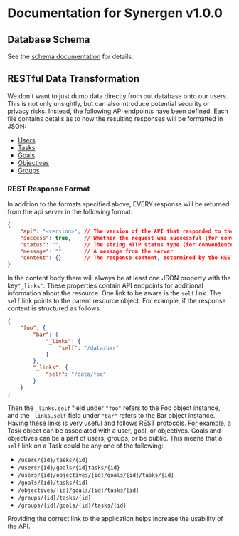 # Documentation for Synergen v1.0.0

## Database Schema

See the [schema documentation](./db-schema.md) for details.

## RESTful Data Transformation
We don't want to just dump data directly from out database onto our users. This is not only unsightly, but can also introduce potential security or privacy risks. Instead, the following API endpoints have been defined. Each file contains details as to how the resulting responses will be formatted in JSON:
- [Users](./rest-users.md)
- [Tasks](./rest-tasks.md)
- [Goals](./rest-goals.md)
- [Objectives](./rest-objectives.md)
- [Groups](./rest-groups.md)

### REST Response Format
In addition to the formats specified above, EVERY response will be returned from the api server in the following format:

```json
{
    "api": "<version>", // The version of the API that responded to the request
    "success": true,    // Whether the request was successful (for convenience)
    "status": "",       // The string HTTP status type (for convenience)
    "message": "",      // A message from the server
    "content": {}       // The response content, determined by the RESTful objects defined above
}
```

In the content body there will always be at least one JSON property with the key`"_links"`. These properties contain API endpoints for additional information about the resource. One link to be aware is the `self` link. The `self` link points to the parent resource object. For example, if the response content is structured as follows:

```json
{
    "foo": {
        "bar": {
            "_links": {
                "self": "/data/bar"
            }
        },
        "_links": {
            "self": "/data/foo"
        }
    }
}
```

Then the `_links.self` field under `"foo"` refers to the Foo object instance, and the `_links.self` field under `"bar"` refers to the Bar object instance. Having these links is very useful and follows REST protocols. For example, a Task object can be associated with a user, goal, or objectives. Goals and objectives can be a part of users, groups, or be public. This means that a `self` link on a Task could be any one of the following:
- `/users/{id}/tasks/{id}`
- `/users/{id}/goals/{id}tasks/{id}`
- `/users/{id}/objectives/{id}/goals/{id}/tasks/{id}`
- `/goals/{id}/tasks/{id}`
- `/objectives/{id}/goals/{id}/tasks/{id}`
- `/groups/{id}/tasks/{id}`
- `/groups/{id}/goals/{id}/tasks/{id}`

Providing the correct link to the application helps increase the usability of the API.